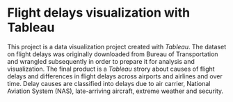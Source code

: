 # Flight delays visualization with Tableau

This project is a data visualization project created with _Tableau_. The dataset on flight delays was originally downloaded from Bureau of Transportation and wrangled subsequently in order to prepare it for analysis and visualization. The final product is a _Tableau_ strory about causes of flight delays and differences in flight delays across airports and airlines and over time. Delay causes are classified into delays due to air carrier, National Aviation System (NAS), late-arriving aircraft, extreme weather and security.
